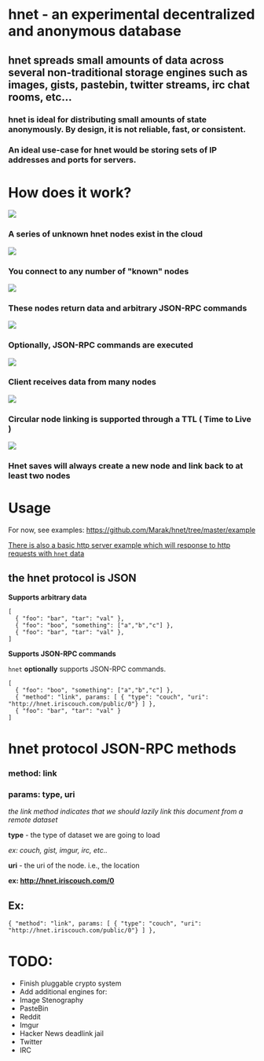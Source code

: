 

# hnet - an experimental decentralized and anonymous database

## hnet spreads small amounts of data across several non-traditional storage engines such as images, gists, pastebin, twitter streams, irc chat rooms, etc...

### hnet is ideal for distributing small amounts of state anonymously. By design, it is not reliable, fast, or consistent. 

### An ideal use-case for hnet would be storing sets of IP addresses and ports for servers.

# How does it work?

<img src="https://github.com/Marak/hnet/raw/master/diagrams/hnet1/hnet-client.png"></img>

### A series of unknown hnet nodes exist in the cloud

<img src="https://github.com/Marak/hnet/raw/master/diagrams/hnet1/top-level-nodes.png"></img>

### You connect to any number of "known" nodes

<img src="https://github.com/Marak/hnet/raw/master/diagrams/hnet1/client-query-node.png"></img>

### These nodes return data and arbitrary JSON-RPC commands

<img src="https://github.com/Marak/hnet/raw/master/diagrams/hnet1/JSON-RPC-Commands.png"></img>

### Optionally, JSON-RPC commands are executed

<img src="https://github.com/Marak/hnet/raw/master/diagrams/hnet1/client-many-nodes.png"></img>


### Client receives data from many nodes

<img src="https://github.com/Marak/hnet/raw/master/diagrams/hnet1/circular-propigation.png"></img>

### Circular node linking is supported through a TTL ( Time to Live )

<img src="https://github.com/Marak/hnet/raw/master/diagrams/hnet1/saving-data.png"></img>

### Hnet saves will always create a new node and link back to at least two nodes

# Usage

For now, see examples: https://github.com/Marak/hnet/tree/master/example

<a href="https://github.com/Marak/hnet/tree/master/example/sample-hnet-application/server.js">There is also a basic http server example which will response to http requests with `hnet` data</a>

## the hnet protocol is JSON

**Supports arbitrary data**

```
[
  { "foo": "bar", "tar": "val" },
  { "foo": "boo", "something": ["a","b","c"] },
  { "foo": "bar", "tar": "val" },
]
```

**Supports JSON-RPC commands**

`hnet` **optionally** supports JSON-RPC commands.

```
[
  { "foo": "boo", "something": ["a","b","c"] },
  { "method": "link", params: [ { "type": "couch", "uri": "http://hnet.iriscouch.com/public/0"} ] },
  { "foo": "bar", "tar": "val" }
]
```

# hnet protocol JSON-RPC methods

### method: link
### params: type, uri

*the link method indicates that we should lazily link this document from a remote dataset*

**type** - the type of dataset we are going to load

*ex: couch, gist, imgur, irc, etc..*

**uri** - the uri of the node. i.e., the location

**ex: http://hnet.iriscouch.com/0**

## Ex: 

    { "method": "link", params: [ { "type": "couch", "uri": "http://hnet.iriscouch.com/public/0"} ] },



# TODO:

- Finish pluggable crypto system
- Add additional engines for:
 - Image Stenography
 - PasteBin
 - Reddit
 - Imgur
 - Hacker News deadlink jail
 - Twitter
 - IRC
